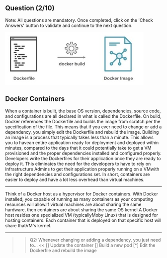 ## Question (2/10)

Note: All questions are mandatory. Once completed, click on the 'Check Answers' button to validate and continue to the next question.

![](./assets/Dockerfile.jpg)

## Docker Containers

When a container is built, the base OS version, dependencies, source code, and configurations are all declared in what is called the Dockerfile. On build, Docker references the Dockerfile and builds the image from scratch per the specification of the file. This means that if you ever need to change or add a dependency, you simply edit the Dockerfile and rebuild the image. Building an image is a process that typically takes less than a minute. This allows you to havean entire application ready for deployment and deployed within minutes, compared to the days that it could potentially take to get a VM provisioned and the proper dependencies installed and configured properly. Developers write the Dockerfiles for their application once they are ready to deploy it. This eliminates the need for the developers to have to rely on Infrastructure Admins to get their application properly running on a VMwith the right dependencies and configurations set. In short, containers are easier to deploy and have a lot less overhead than virtual machines.

---

Think of a Docker host as a hypervisor for Docker containers. With Docker installed, you capable of running as many containers as your computing resources will allow.If virtual machines are about sharing the same hardware, then containers are about sharing the same OS kernel.A Docker host resides one specialized VM (typicallyMoby Linux) that is designed for hosting containers. Each container that is deployed on that specific host will share thatVM's kernel.

---
>>Q2: Whenever changing or adding a dependency, you just need to... << 
[] Update the container
[] Build a new pod
[*] Edit the Dockerfile and rebuild the image
